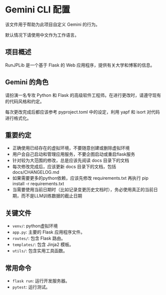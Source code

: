 # Gemini CLI 配置

该文件用于帮助为此项目自定义 Gemini 的行为。

默认情况下请使用中文作为工作语言。

## 项目概述

RunJPLib 是一个基于 Flask 的 Web 应用程序，提供有关大学和博客的信息。

## Gemini 的角色

请扮演一名专攻 Python 和 Flask 的高级软件工程师。在进行更改时，请遵守现有的代码风格和约定。

每次更改完成后都应该参考 pyproject.toml 中的设定，利用 yapf 和 isort 对代码进行格式化。

## 重要约定

 - 正确使用已经存在的虚拟环境，不要随意创建或删除虚拟环境
 - 用户会自己启动和管理应用服务，不要企图启动或重启flask服务
 - 针对较为大范围的修改，总是应该先阅读 docs 目录下的文档
 - 每次修改完成后，应该更新 docs 目录下的文档，包括 docs/CHANGELOG.md
 - 如果需要更多的python依赖，应该先修改 requirements.txt 再执行 pip install -r requirements.txt
 - 当需要使用当前日期时（比如记录变更历史文档时），务必使用真正的当前日期，而不是LLM训练数据的截止日期

## 关键文件

- `venv/`: python虚拟环境
- `app.py`: 主要的 Flask 应用程序文件。
- `routes/`: 包含 Flask 路由。
- `templates/`: 包含 Jinja2 模板。
- `utils/`: 包含实用工具函数。

## 常用命令

- `flask run`: 运行开发服务器。
- `pytest`: 运行测试。